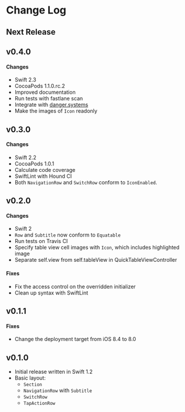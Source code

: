 # Change Log

## Next Release

## v0.4.0

#### Changes

* Swift 2.3
* CocoaPods 1.1.0.rc.2
* Improved documentation
* Run tests with fastlane scan
* Integrate with [danger.systems](https://github.com/danger/danger)
* Make the images of `Icon` readonly

## v0.3.0

#### Changes

* Swift 2.2
* CocoaPods 1.0.1
* Calculate code coverage
* SwiftLint with Hound CI
* Both `NavigationRow` and `SwitchRow` conform to `IconEnabled`.

## v0.2.0

#### Changes

* Swift 2
* `Row` and `Subtitle` now conform to `Equatable`
* Run tests on Travis CI
* Specify table view cell images with `Icon`, which includes highlighted image
* Separate self.view from self.tableView in QuickTableViewController

#### Fixes

* Fix the access control on the overridden initializer
* Clean up syntax with SwiftLint

## v0.1.1

#### Fixes

* Change the deployment target from iOS 8.4 to 8.0

## v0.1.0

* Initial release written in Swift 1.2
* Basic layout:
  * `Section`
  * `NavigationRow` with `Subtitle`
  * `SwitchRow`
  * `TapActionRow`
